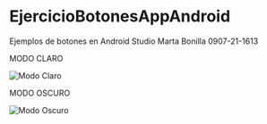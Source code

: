 # EjercicioBotonesAppAndroid
Ejemplos de botones en Android Studio
Marta Bonilla 
0907-21-1613

MODO CLARO

![Modo Claro ](https://github.com/Hinata1411/EjercicioBotonesAppAndroid/assets/85373964/716d5211-fbb3-43ef-8b02-c25825efb9ad)

MODO OSCURO

![Modo Oscuro](https://github.com/Hinata1411/EjercicioBotonesAppAndroid/assets/85373964/02600ac1-bc94-4fb7-b5e8-3de355a26d2a)
